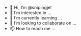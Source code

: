 - 👋 Hi, I’m @snipingjet
- 👀 I’m interested in ...
- 🌱 I’m currently learning ...
- 💞️ I’m looking to collaborate on ...
- 📫 How to reach me ...

<!---
snipingjet/snipingjet is a ✨ special ✨ repository because its `README.md` (this file) appears on your GitHub profile.
You can click the Preview link to take a look at your changes.
--->
